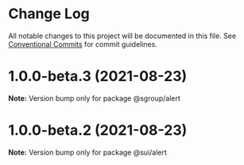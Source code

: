 # Change Log

All notable changes to this project will be documented in this file.
See [Conventional Commits](https://conventionalcommits.org) for commit guidelines.

# 1.0.0-beta.3 (2021-08-23)

**Note:** Version bump only for package @sgroup/alert





# 1.0.0-beta.2 (2021-08-23)

**Note:** Version bump only for package @sui/alert
